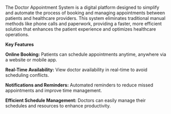 The Doctor Appointment System is a digital platform designed to simplify and automate the process of booking and managing appointments between patients and healthcare providers. This system eliminates traditional manual methods like phone calls and paperwork, providing a faster, more efficient solution that enhances the patient experience and optimizes healthcare operations.

**Key Features**

**Online Booking:**
Patients can schedule appointments anytime, anywhere via a website or mobile app.

**Real-Time Availability:**
View doctor availability in real-time to avoid scheduling conflicts.

**Notifications and Reminders:**
Automated reminders to reduce missed appointments and improve time management.

**Efficient Schedule Management:**
Doctors can easily manage their schedules and resources to enhance productivity.




